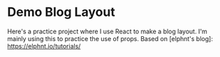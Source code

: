 # Demo Blog Layout

Here's a practice project where I use React to make a blog layout. I'm mainly using this to practice the use of props.
Based on [elphnt's blog]: https://elphnt.io/tutorials/

